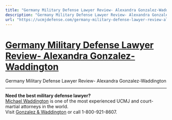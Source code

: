 ```yaml
---
title: "Germany Military Defense Lawyer Review- Alexandra Gonzalez-Waddington"
description: "Germany Military Defense Lawyer Review- Alexandra Gonzalez-Waddington"
url: "https://ucmjdefense.com/germany-military-defense-lawyer-review-alexandra-gonzalez-waddington.html"
---
```


# [Germany Military Defense Lawyer Review- Alexandra Gonzalez-Waddington](https://ucmjdefense.com/germany-military-defense-lawyer-review-alexandra-gonzalez-waddington.html)

Germany Military Defense Lawyer Review- Alexandra Gonzalez-Waddington

---

**Need the best military defense lawyer?**  
[Michael Waddington](https://ucmjdefense.com/attorneys/michael-stewart-waddington-partner.html) is one of the most experienced UCMJ and court-martial attorneys in the world.  
Visit [Gonzalez & Waddington](https://ucmjdefense.com) or call 1-800-921-8607.
